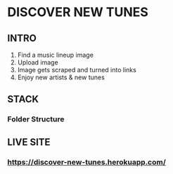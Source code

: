 # DISCOVER NEW TUNES

## INTRO

1. Find a music lineup image
2. Upload image
3. Image gets scraped and turned into links
4. Enjoy new artists & new tunes

## STACK

### Folder Structure

## LIVE SITE
### https://discover-new-tunes.herokuapp.com/
